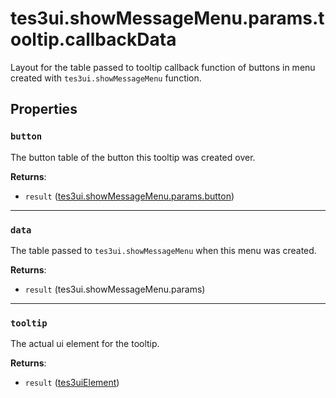 # tes3ui.showMessageMenu.params.tooltip.callbackData
<div class="search_terms" style="display: none">tes3ui.showmessagemenu.params.tooltip.callbackdata, .showmessagemenu.params.tooltip.callbackdata</div>

<!---
	This file is autogenerated. Do not edit this file manually. Your changes will be ignored.
	More information: https://github.com/MWSE/MWSE/tree/master/docs
-->

Layout for the table passed to tooltip callback function of buttons in menu created with `tes3ui.showMessageMenu` function.

## Properties

### `button`
<div class="search_terms" style="display: none">button</div>

The button table of the button this tooltip was created over.

**Returns**:

* `result` ([tes3ui.showMessageMenu.params.button](../types/tes3ui.showMessageMenu.params.button.md))

***

### `data`
<div class="search_terms" style="display: none">data</div>

The table passed to `tes3ui.showMessageMenu` when this menu was created.

**Returns**:

* `result` (tes3ui.showMessageMenu.params)

***

### `tooltip`
<div class="search_terms" style="display: none">tooltip</div>

The actual ui element for the tooltip.

**Returns**:

* `result` ([tes3uiElement](../types/tes3uiElement.md))

